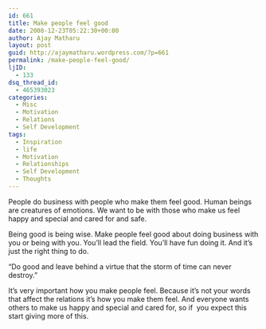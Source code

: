 ```yaml
---
id: 661
title: Make people feel good
date: 2008-12-23T05:22:30+00:00
author: Ajay Matharu
layout: post
guid: http://ajaymatharu.wordpress.com/?p=661
permalink: /make-people-feel-good/
ljID:
  - 133
dsq_thread_id:
  - 465393023
categories:
  - Misc
  - Motivation
  - Relations
  - Self Development
tags:
  - Inspiration
  - life
  - Motivation
  - Relationships
  - Self Development
  - Thoughts
---
```

People do business with people who make them feel good. Human beings are creatures of emotions. We want to be with those who make us feel happy and special and cared for and safe.

Being good is being wise. Make people feel good about doing business with you or being with you. You&#8217;ll lead the field. You&#8217;ll have fun doing it. And it&#8217;s just the right thing to do.

&#8220;Do good and leave behind a virtue that the storm of time can never destroy.&#8221;

It&#8217;s very important how you make people feel. Because it&#8217;s not your words that affect the relations it&#8217;s how you make them feel. And everyone wants others to make us happy and special and cared for, so if  you expect this start giving more of this.